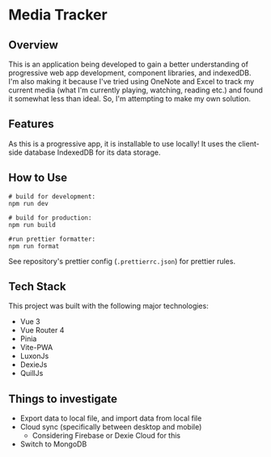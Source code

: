 # Media Tracker

## Overview

This is an application being developed to gain a better understanding of progressive web app development, component libraries, and indexedDB. I'm also making it because I've tried using OneNote and Excel to track my current media (what I'm currently playing, watching, reading etc.) and found it somewhat less than ideal. So, I'm attempting to make my own solution.

## Features

As this is a progressive app, it is installable to use locally! It uses the client-side database IndexedDB for its data storage.

## How to Use

```
# build for development:
npm run dev

# build for production:
npm run build

#run prettier formatter:
npm run format
```
See repository's prettier config (`.prettierrc.json`) for prettier rules.

## Tech Stack

This project was built with the following major technologies:

* Vue 3
* Vue Router 4
* Pinia
* Vite-PWA
* LuxonJs
* DexieJs
* QuillJs

## Things to investigate

* Export data to local file, and import data from local file
* Cloud sync (specifically between desktop and mobile)
  * Considering Firebase or Dexie Cloud for this
* Switch to MongoDB